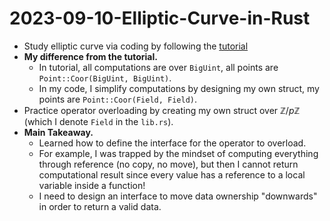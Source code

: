 # 2023-09-10-Elliptic-Curve-in-Rust

- Study elliptic curve via coding by following the [tutorial](https://www.udemy.com/course/elliptic-curve-cryptography-in-rust/)
- **My difference from the tutorial.**
  - In tutorial, all computations are over `BigUint`, all points are `Point::Coor(BigUint, BigUint)`.
  - In my code, I simplify computations by designing my own struct, my points are `Point::Coor(Field, Field)`.
- Practice operator overloading by creating my own struct over $\mathbb Z/p\mathbb Z$ (which I denote `Field` in the `lib.rs`).
- **Main Takeaway.**
  - Learned how to define the interface for the operator to overload.
  - For example, I was trapped by the mindset of computing everything through reference (no copy, no move), but then I cannot return computational result since every value has a reference to a local variable inside a function!
  - I need to design an interface to move data ownership "downwards" in order to return a valid data.
